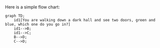 Here is a simple flow chart:

```mermaid
graph TD;
    id1[You are walking down a dark hall and see two doors, green and blue, which one do you go in?]
    id1-->B;
    id1-->C;
    B-->D;
    C-->D;
```

